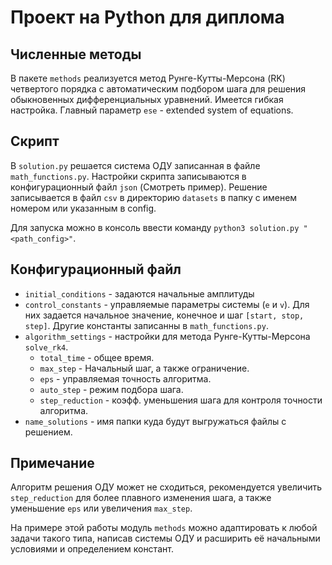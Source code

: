 # Проект на Python для диплома

## Численные методы

В пакете `methods` реализуется метод Рунге-Кутты-Мерсона (RK) четвертого порядка с автоматическим подбором шага для решения обыкновенных дифференциальных уравнений.
Имеется гибкая настройка.
Главный параметр `ese` - extended system of equations.

## Скрипт
В `solution.py` решается система ОДУ записанная в файле `math_functions.py`.
Настройки скрипта записываются в конфигурационный файл `json` (Смотреть пример).
Решение записывается в файл `csv` в директорию `datasets` в папку с именем номером или указанным в config.

Для запуска можно в консоль ввести команду `python3 solution.py "<path_config>"`.

## Конфигурационный файл

- `initial_conditions` - задаются начальные амплитуды
- `control_constants` - управляемые параметры системы (`e` и `v`).
Для них задается начальное значение, конечное и шаг `[start, stop, step]`.
Другие константы записанны в `math_functions.py`.
- `algorithm_settings` - настройки для метода Рунге-Кутты-Мерсона `solve_rk4`.
    - `total_time` - общее время.
    - `max_step` - Начальный шаг, а также ограничение.
    - `eps` - управляемая точность алгоритма.
    - `auto_step` - режим подбора шага.
    - `step_reduction` - коэфф. уменьшения шага для контроля точности алгоритма.
- `name_solutions` - имя папки куда будут выгружаться файлы с решением.

## Примечание

Алгоритм решения ОДУ может не сходиться, рекомендуется увеличить `step_reduction` для более плавного изменения шага, а также уменьшение `eps` или увеличения `max_step`.

На примере этой работы модуль `methods` можно адаптировать к любой задачи такого типа, написав системы ОДУ и расширить её начальными условиями и определением констант.